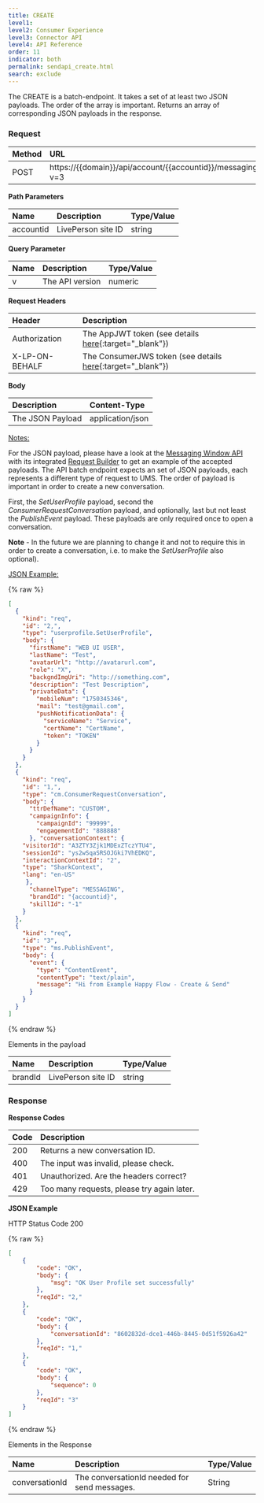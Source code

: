 ```yaml
---
title: CREATE
level1:
level2: Consumer Experience
level3: Connector API
level4: API Reference
order: 11
indicator: both
permalink: sendapi_create.html
search: exclude
---
```


The CREATE is a batch-endpoint. It takes a set of at least two JSON payloads. The order of the array is important. Returns an array of corresponding JSON payloads in the response.

### Request

| Method | URL  |
| :--- | :--- |
| POST | https://\{\{domain\}\}/api/account/\{\{accountid\}\}/messaging/consumer/conversation?v=3 |

**Path Parameters**

| Name  | Description | Type/Value |
| :--- | :--- | :--- |
| accountid | LivePerson site ID | string |

**Query Parameter**

| Name  | Description | Type/Value |
| :--- | :--- | :--- |
| v | The API version | numeric |  

**Request Headers**

| Header | Description |
| :--- | :--- |
| Authorization | The AppJWT token (see details [here](Create_AppJWT.html){:target="_blank"}) |
| X-LP-ON-BEHALF | The ConsumerJWS token (see details [here](Create_ConsumerJWS.html){:target="_blank"}) |

**Body**

| Description | Content-Type |
| :--- | :--- |
| The JSON Payload | application/json |

<span style="text-decoration:underline">Notes:</span>

For the JSON payload, please have a look at the [Messaging Window API](https://developers.liveperson.com/consumer-int-overview.html) with its integrated [Request Builder](https://developers.liveperson.com/consumer-int-msg-reqs.html) to get an example of the accepted payloads. The API batch endpoint expects an set of JSON payloads, each represents a different type of request to UMS. The order of payload is important in order to create a new conversation.

First, the _SetUserProfile_ payload, second the _ConsumerRequestConversation_ payload, and optionally, last but not least the _PublishEvent_ payload. These payloads are only required once to open a conversation.

**Note** - In the future we are planning to change it and not to require this in order to create a conversation, i.e. to make the _SetUserProfile_ also optional).

<span style="text-decoration:underline">JSON Example:</span>

{% raw %}
```json
[
  {
    "kind": "req",
    "id": "2,",
    "type": "userprofile.SetUserProfile",
    "body": {
      "firstName": "WEB UI USER",
      "lastName": "Test",
      "avatarUrl": "http://avatarurl.com",
      "role": "X",
      "backgndImgUri": "http://something.com",
      "description": "Test Description",
      "privateData": {
        "mobileNum": "1750345346",
        "mail": "test@gmail.com",
        "pushNotificationData": {
          "serviceName": "Service",
          "certName": "CertName",
          "token": "TOKEN"
        }
      }
    }
  },
  {
    "kind": "req",
    "id": "1,",
    "type": "cm.ConsumerRequestConversation",
    "body": {
      "ttrDefName": "CUSTOM",
      "campaignInfo": {
        "campaignId": "99999",
        "engagementId": "888888"
      }, "conversationContext": {
    "visitorId": "A3ZTY3Zjk1MDExZTczYTU4",
    "sessionId": "ys2wSqaSRSOJGki7VhEDKQ",
    "interactionContextId": "2",
    "type": "SharkContext",
    "lang": "en-US"
     },
      "channelType": "MESSAGING",
      "brandId": "{accountid}",
      "skillId": "-1"
    }
  },
  {
    "kind": "req",
    "id": "3",
    "type": "ms.PublishEvent",
    "body": {
      "event": {
        "type": "ContentEvent",
        "contentType": "text/plain",
        "message": "Hi from Example Happy Flow - Create & Send"
      }
    }
  }
]
```
{% endraw %}

Elements in the payload

| Name  | Description | Type/Value |
| :--- | :--- | :--- |
| brandId | LivePerson site ID | string |

### Response

**Response Codes**

| Code | Description |
| :--- | :--- |
| 200 | Returns a new conversation ID. |
| 400 | The input was invalid, please check. |
| 401 | Unauthorized. Are the headers correct? |
| 429 | Too many requests, please try again later. |

**JSON Example**

HTTP Status Code 200

{% raw %}
```json
[
    {
        "code": "OK",
        "body": {
            "msg": "OK User Profile set successfully"
        },
        "reqId": "2,"
    },
    {
        "code": "OK",
        "body": {
            "conversationId": "8602832d-dce1-446b-8445-0d51f5926a42"
        },
        "reqId": "1,"
    },
    {
        "code": "OK",
        "body": {
            "sequence": 0
        },
        "reqId": "3"
    }
]
```
{% endraw %}

Elements in the Response

| Name  | Description | Type/Value |
| :--- | :--- | :--- |
| conversationId | The conversationId needed for send messages.  | String |

